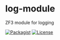 # log-module

ZF3 module for logging

[![Packagist](https://img.shields.io/packagist/v/massimo-filippi/log-module.svg)](https://packagist.org/packages/massimo-filippi/log-module)
[![License](http://img.shields.io/:license-mit-blue.svg)](http://doge.mit-license.org)
